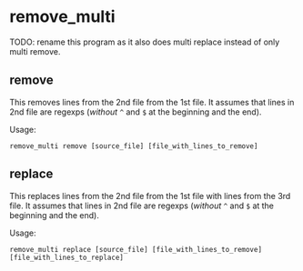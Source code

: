 # remove_multi

TODO: rename this program as it also does multi replace instead of only multi remove.

## remove

This removes lines from the 2nd file from the 1st file.
It assumes that lines in 2nd file are regexps (_without_ `^` and `$` at the beginning and the end).

Usage:

```
remove_multi remove [source_file] [file_with_lines_to_remove]
```

## replace

This replaces lines from the 2nd file from the 1st file with lines from the 3rd file.
It assumes that lines in 2nd file are regexps (_without_ `^` and `$` at the beginning and the end).

Usage:

```
remove_multi replace [source_file] [file_with_lines_to_remove] [file_with_lines_to_replace]
```
